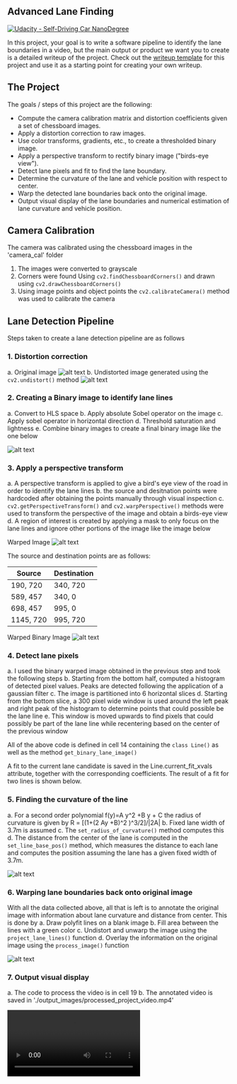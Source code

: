 ## Advanced Lane Finding
[![Udacity - Self-Driving Car NanoDegree](https://s3.amazonaws.com/udacity-sdc/github/shield-carnd.svg)](http://www.udacity.com/drive)


In this project, your goal is to write a software pipeline to identify the lane boundaries in a video, but the main output or product we want you to create is a detailed writeup of the project.  Check out the [writeup template](https://github.com/udacity/CarND-Advanced-Lane-Lines/blob/master/writeup_template.md) for this project and use it as a starting point for creating your own writeup.  

The Project
---

The goals / steps of this project are the following:

* Compute the camera calibration matrix and distortion coefficients given a set of chessboard images.
* Apply a distortion correction to raw images.
* Use color transforms, gradients, etc., to create a thresholded binary image.
* Apply a perspective transform to rectify binary image ("birds-eye view").
* Detect lane pixels and fit to find the lane boundary.
* Determine the curvature of the lane and vehicle position with respect to center.
* Warp the detected lane boundaries back onto the original image.
* Output visual display of the lane boundaries and numerical estimation of lane curvature and vehicle position.

[//]: # (Image References)

[image1]: ./test_images/test1.jpg "Original Image"
[image2]: ./output_images/undistorted_test1.jpg "Undistorted Image"
[image3]: ./output_images/binary.jpg "Binary Example"
[image4]: ./output_images/straight_lines_warped.jpg "Warp Example"
[image5]: ./output_images/warped_binaryimage_roi.jpg "Warped Binary"
[image6]: ./output_images/fitted_lines.jpg "Fitted Lines"
[image7]: ./output_images/project_test5.jpg "Annotated Image"
[video1]: ./project_video.mp4 "Video"

## Camera Calibration

The camera was calibrated using the chessboard images in the 'camera_cal' folder
1. The images were converted to grayscale
2. Corners were found Using `cv2.findChessboardCorners()` and drawn using `cv2.drawChessboardCorners()`
3. Using image points and object points the `cv2.calibrateCamera()` method was used to calibrate the camera

## Lane Detection Pipeline

Steps taken to create a lane detection pipeline are as follows

### 1. Distortion correction

a. Original image
![alt text][image1]
b. Undistorted image generated using the `cv2.undistort()` method 
![alt text][image2]

### 2. Creating a Binary image to identify lane lines
a. Convert to HLS space
b. Apply absolute Sobel operator on the image
c. Apply sobel operator in horizontal direction
d. Threshold saturation and lightness
e. Combine binary images to create a final binary image like the one below
  
![alt text][image3]


### 3. Apply a perspective transform
a. A perspective transform is applied to give a bird's eye view of the road in order to identify the lane lines
b. the source and desitnation points were hardcoded after obtaining the points manually through visual inspection
c. `cv2.getPerspectiveTransform()` and `cv2.warpPerspective()` methods were used to transform the perspective of the image and obtain a birds-eye view
d. A region of interest is created by applying a mask to only focus on the lane lines and ignore other portions of the image like the image below

Warped Image
![alt text][image4]
  
The source and destination points are as follows:

Source | Destination
------------ | -------------
190, 720 | 340, 720
589, 457 | 340, 0
698, 457 | 995, 0
1145, 720 | 995, 720

Warped Binary Image
![alt text][image5]

### 4. Detect lane pixels
a. I used the binary warped image obtained in the previous step and took the following steps
b. Starting from the bottom half, computed a histogram of detected pixel values. Peaks are detected following the application of a gaussian filter
c. The image is partitioned into 6 horizontal slices
d. Starting from the bottom slice, a 300 pixel wide window is used around the left peak and right peak of the histogram to determine points that could possible be the lane line
e. This window is moved upwards to find pixels that could possibly be part of the lane line while recentering based on the center of the previous window
 
All of the above code is defined in cell 14 containing the `class Line()` as well as the method `get_binary_lane_image()`
  
A fit to the current lane candidate is saved in the Line.current_fit_xvals attribute, together with the corresponding coefficients. The result of a fit for two lines is shown below.

### 5. Finding the curvature of the line
a. For a second order polynomial f(y)=A y^2 +B y + C the radius of curvature is given by R = [(1+(2 Ay +B)^2 )^3/2]/|2A|
b. Fixed lane width of 3.7m is assumed
c. The `set_radius_of_curvature()` method computes this
d. The distance from the center of the lane is computed in the `set_line_base_pos()` method, which measures the distance to each lane and computes the position assuming the lane has a given fixed width of 3.7m.

![alt text][image6]

### 6. Warping lane boundaries back onto original image
With all the data collected above, all that is left is to annotate the original image with information about lane curvature and distance from center. This is done by
a. Draw polyfit lines on a blank image
b. Fill area between the lines with a green color
c. Undistort and unwarp the image using the `project_lane_lines()` function
d. Overlay the information on the original image using the `process_image()` function

![alt text][image7]
  
### 7. Output visual display
a. The code to process the video is in cell 19
b. The annotated video is saved in './output_images/processed_project_video.mp4'

![alt text][video1]
